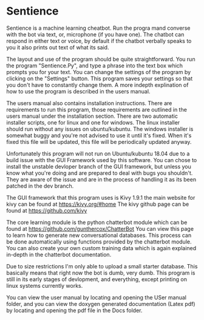 # Sentience
Sentience is a machine learning cheatbot. Run the progra mand converse with the bot via text, or, microphone (if you have one). The chatbot can respond in either text or voice, by default if the chatbot verbally speaks to you it also prints out text of what its said.

The layout and use of the program should be quite straightforward. You run the program "Sentience.Py", and type a phrase into the text box which prompts you for your text. You can change the settings of the program by clicking on the "Settings" button. This program saves your settings so that you don't have to constantly change them. A more indepth explination of how to use the program is described in the users manual. 

The users manual also contains installation instructions. There are requirements to run this program, those requirements are outlined in the users manual under the installation section. There are two automatic installer scripts, one for linux and one for windows. The linux installer should run without any issues on ubuntu/kubuntu. The windows installer is somewhat buggy and you're not advised to use it until it's fixed. When it's fixed this file will be updated, this file will be periodically updated anyway.

Unfortunately this program will not run on Ubuntu/kubuntu 18.04 due to a build issue with the GUI Framework used by this software. You can chose to install the unstable devloper branch of the GUI framework, but unless you know what you're doing and are prepared to deal with bugs you shouldn't. They are aware of the issue and are in the process of handling it as its been patched in the dev branch.


The GUI framework that this program uses is Kivy 1.9.1 the main website for kivy can be found at https://kivy.org/#home
The kivy github page can be found at https://github.com/kivy

The core learning module is the python chatterbot module which can be found at https://github.com/gunthercox/ChatterBot
You can view this page to learn how to generate new conversational databases. This process can be done automatically using functions provided by the chatterbot module. You can also create your own custom training data which is again explained in-depth in the chatterbot documentation.

Due to size restrictions I'm only able to upload a small starter database. This basically means that right now the bot is dumb, very dumb. This program is still in its early stages of devlopment, and everything, except printing on linux systems currently works. 

You can view the user manual by locating and opening the USer manual folder, and you can view the doxygen generated documentation (Latex pdf) by locating and opening the pdf file in the Docs folder.

